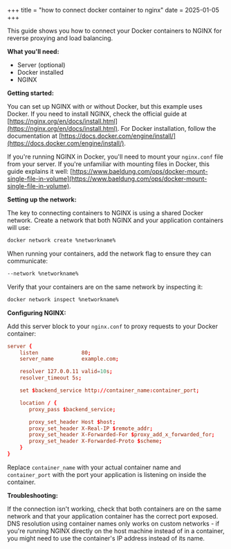+++
title = "how to connect docker container to nginx"
date = 2025-01-05
+++

This guide shows you how to connect your Docker containers to NGINX for reverse proxying and load balancing.

**What you'll need:**
- Server (optional)
- Docker installed 
- NGINX

**Getting started:**

You can set up NGINX with or without Docker, but this example uses Docker. If you need to install NGINX, check the official guide at [https://nginx.org/en/docs/install.html](https://nginx.org/en/docs/install.html). For Docker installation, follow the documentation at [https://docs.docker.com/engine/install/](https://docs.docker.com/engine/install/).

If you're running NGINX in Docker, you'll need to mount your `nginx.conf` file from your server. If you're unfamiliar with mounting files in Docker, this guide explains it well: [https://www.baeldung.com/ops/docker-mount-single-file-in-volume](https://www.baeldung.com/ops/docker-mount-single-file-in-volume).

**Setting up the network:**

The key to connecting containers to NGINX is using a shared Docker network. Create a network that both NGINX and your application containers will use:

```bash
docker network create %networkname%
```

When running your containers, add the network flag to ensure they can communicate:

```bash
--network %networkname%
```

Verify that your containers are on the same network by inspecting it:

```bash
docker network inspect %networkname%
```

**Configuring NGINX:**

Add this server block to your `nginx.conf` to proxy requests to your Docker container:

```conf
server {
    listen              80;
    server_name         example.com;

    resolver 127.0.0.11 valid=10s;
    resolver_timeout 5s;

    set $backend_service http://container_name:container_port;

    location / {
       proxy_pass $backend_service;

       proxy_set_header Host $host;
       proxy_set_header X-Real-IP $remote_addr;
       proxy_set_header X-Forwarded-For $proxy_add_x_forwarded_for;
       proxy_set_header X-Forwarded-Proto $scheme;
    }
}
```

Replace `container_name` with your actual container name and `container_port` with the port your application is listening on inside the container.

**Troubleshooting:**

If the connection isn't working, check that both containers are on the same network and that your application container has the correct port exposed. DNS resolution using container names only works on custom networks - if you're running NGINX directly on the host machine instead of in a container, you might need to use the container's IP address instead of its name.